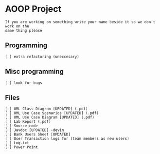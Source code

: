 # AOOP Project
    If you are working on something write your name beside it so we don't work on the
    same thing please

## Programming
    [ ] extra refactoring (uneccesary)

## Misc programming
    [ ] look for bugs

## Files
    [ ] UML Class Diagram [UPDATED] (.pdf) 
    [ ] UML Use Case Scenarios [UPDATED] (.pdf) 
    [ ] UML Use Case Diagram [UPDATED] (.pdf)   
    [ ] Lab Report (.pdf)
    [ ] Source code
    [ ] Javdoc [UPDATED] -devin
    [ ] Bank Users Sheet [UPDATED] 
    [ ] User Transaction logs for (team members as new users)
    [ ] Log.txt
    [ ] Power Point
